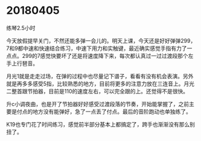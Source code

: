 # 20180405

练琴2.5小时

今天放假提早关门，不然还能多弹一会儿的。明天上课，今天还是好好弹弹299，7和9都中速和快速结合练习，中速下用力和实触键，最近确实感觉手指有力了一点点。299的7感觉快要坏了还是将速度降下来，每次都认真过一过过渡段那个左手上行琶音。

月光1就是走走过场，在弹的过程中也尽量记下谱子，看看有没有机会表演。另外就是再多多感受5指，比较熟悉的地方，目前将更多的注意力放在三连音上。月光二整首跟节拍器，目前是110的速度左右，可以完全跟的上。还觉得不是很快。

升c小调夜曲，也是开了节拍器好好感受过渡段落的节奏，开始能掌握了，之前主要是付点的地方没有能弹好，急了一点丢了付点。最后的音阶跑动也单独练了。

K19也专门花了时间练习，感觉前半部分基本上都搞定了，跨手也渐渐没有那么别扭了。
